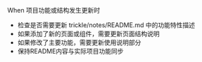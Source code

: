 When 项目功能或结构发生更新时
- 检查是否需要更新 trickle/notes/README.md 中的功能特性描述
- 如果添加了新的页面或组件，需要更新页面结构说明
- 如果修改了主要功能，需要更新使用说明部分
- 保持README内容与实际项目功能同步
